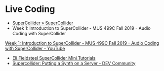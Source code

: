# Live Coding

- [SuperCollider » SuperCollider](https://supercollider.github.io/)
- Week 1: Introduction to SuperCollider - MUS 499C Fall 2019 - Audio Coding with SuperCollider

[Week 1: Introduction to SuperCollider - MUS 499C Fall 2019 - Audio Coding with SuperCollider - YouTube](https://www.youtube.com/watch?v=f-F57xNFQCw)
- [Eli Fieldsteel SuperCollider Mini Tutorials](https://www.youtube.com/channel/UCAf4fP8QzKkJ_t-c1F2v27Q)
- [Supercollider: Putting a Synth on a Server - DEV Community](https://dev.to/bradleyblacksound/supercollider-putting-a-synth-on-a-server-264b)

